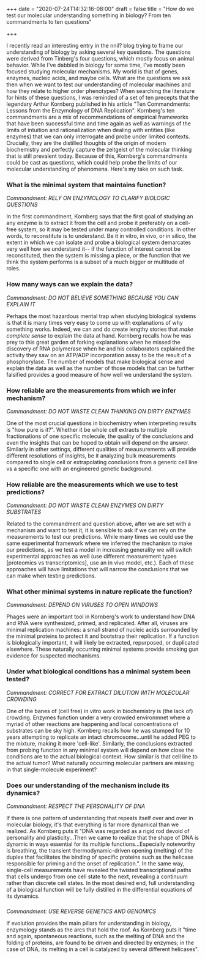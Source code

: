 +++
date = "2020-07-24T14:32:16-08:00"
draft = false
title = "How do we test our molecular understanding something in biology? From ten commandments to ten questions"

+++

I recently read an interesting entry in the nnil? blog trying to frame our understanding of biology by asking several key questions. The questions were derived from Tinberg's four questions, which mostly focus on animal behavior. While I've dabbled in biology for some time, I've mostly been focused studying molecular mechanisms. My world is that of genes, enzymes, nucleic acids, and maybe cells. What are the questions we ask then when we want to test our understanding of molecular machines and how they relate to higher order phenotypes? When searching the literature for hints of these questions, I was reminded of a set of ten precepts that the legendary Arthur Kornberg published in his article "Ten Commandments: Lessons from the Enzymology of DNA Replication". Kornberg's ten commandments are a mix of recommendations of empirical frameworks that have been successful time and time again as well as warnings of the limits of intuition and rationalization when dealing with entities (like enzymes) that we can only interrogate and probe under limited contexts. Crucially, they are the distilled thoughts of the origin of modern biochemistry and perfectly capture the zeitgeist of the molecular thinking that is still prevalent today. Because of this, Kornberg's commandments could be cast as questions, which could help probe the limits of our molecular understanding of phenomena. Here's my take on such task.

### What is the minimal system that maintains function?
*Commandment: RELY ON ENZYMOLOGY TO CLARIFY BIOLOGIC QUESTIONS*

In the first commandment, Kornberg says that the first goal of studying an any enzyme is to extract it from the cell and probe it preferably on a cell-free system, so it may be tested under many controlled conditions. In other words, to reconstitute is to understand. Be it in vitro, in vivo, or in silico, the extent in which we can isolate and probe a biological system demarcates very well how we understand it-- if the function of interest cannot be reconstituted, then the system is missing a piece, or the function that we think the system performs is a subset of a much bigger or multitude of roles.

### How many ways can we explain the data?
*Commandment: DO NOT BELIEVE SOMETHING BECAUSE YOU CAN EXPLAIN IT*

Perhaps the most hazardous mental trap when studying biological systems is that it is many times very easy to come up with explanations of why something works. Indeed, we can and do create lengthy stories that _make complete sense_ to explain the data at hand. Kornberg recalls how he was prey to this great garden of forking explanations when he missed the discovery of RNA polymerase when he and his collaborators explained the activity they saw on an ATP/ADP incorporation assay to be the result of a phosphorylase. The number of models that make biological sense and explain the data as well as the number of those models that can be further falsified provides a good measure of how well we understand the system.

### How reliable are the measurements from which we infer mechanism?
*Commandment: DO NOT WASTE CLEAN THINKING ON DIRTY ENZYMES*

One of the most crucial questions in biochemistry when interpreting results is "how pure is it?". Whether it be whole cell extracts to multiple fractionations of one specific molecule, the quality of the conclusions and even the insights that can be hoped to obtain will depend on the answer. Similarly in other settings, different qualities of meausurements will provide different resolutions of insights, be it analyzing bulk measurements compared to single cell or extrapolating conclusions from a generic cell line vs a specific one with an engineered genetic background.

### How reliable are the measurements which we use to test predictions?
*Commandment: DO NOT WASTE CLEAN ENZYMES ON DIRTY SUBSTRATES*

Related to the commandment and question above, after we are set with a mechanism and want to test it, it is sensible to ask if we can rely on the measurements to test our predictions. While many times we could use the same experimental framework where we inferred the mechanism to make our predictions, as we test a model in increasing generality we will switch experimental approaches as well (use different measurement types [proteomics vs transcriptomics], use an in vivo model, etc.). Each of these approaches will have limitations that will narrow the conclusions that we can make when testing predictions.

### What other minimal systems in nature replicate the function?
*Commandment: DEPEND ON VIRUSES TO OPEN WINDOWS*

Phages were an important tool in Kornberg's work to understand how DNA and RNA were synthesized, primed, and replicated. After all, viruses are minimal replication machines: a small strand of nucleic acids surrounded by the minimal proteins to protect it and bootstrap their replication. If a function is biologically important, it will likely be extracted, repurposed, or duplicated elsewhere. These naturally occurring minimal systems provide smoking gun evidence for suspected mechanisms.

### Under what biological conditions has a minimal system been tested?
*Commandment: CORRECT FOR EXTRACT DILUTION WITH MOLECULAR CROWDING*

One of the banes of (cell free) in vitro work in biochemistry is (the lack of) crowding. Enzymes function under a very crowded environmnet where a myriad of other reactions are happening and local concentrations of substrates can be sky high. Kornberg recalls how he was stumped for 10 years attempting to replicate an intact chromosome...until he added PEG to the mixture, making it more 'cell-like'. Similarly, the conclusions extracted from probing function in any minimal system will depend on how close the conditions are to the actual biological context. How similar is that cell line to the actual tumor? What naturally occurring molecular partners are missing in that single-molecule experiment?

### Does our understanding of the mechanism include its dynamics?
*Commandment: RESPECT THE PERSONALITY OF DNA*

If there is one pattern of understanding that repeats itself over and over in molecular biology, it's that everything is far more dynamical than we realized. As Kornberg puts it "DNA was regarded as a rigid rod devoid of personality and plasticity...Then we came to realize that the shape of DNA is dynamic in ways essential for its multiple functions...Especially noteworthy is breathing, the transient thermodynamic-driven opening (melting) of the duplex that facilitates the binding of specific proteins such as the helicase responsible for priming and the onset of replication.". In the same way, single-cell measurements have revealed the twisted transcriptional paths that cells undergo from one cell state to the next, revealing a continuum rather than discrete cell states. In the most desired end, full understanding of a biological function will be fully distilled in the differential equations of its dynamics.

### 
*Commandment: USE REVERSE GENETICS AND GENOMICS*



If evolution provides the main pillars for understanding in biology, enzymology stands as the arcs that hold the roof. As Kornberg puts it "time and again, spontaneous reactions, such as the melting of DNA and the folding of proteins, are found to be driven and directed by enzymes; in the case of DNA, its melting in a cell is catalyzed by several different helicases". 
